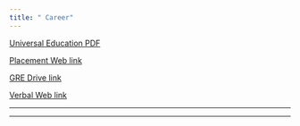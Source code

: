 ```yaml
---
title: " Career"
---
```

<a href="https://drive.google.com/file/d/1oUB7DF9XWz7SfrQXpBYWMdJRIW2qbNLd/view?usp=drivesdk"> Universal Education PDF</a><br>

<a href="https://inspirit.net.in/ebooks/category/placements">Placement Web link</a><br>

<a href="https://drive.google.com/drive/folders/0B2jZERjUXCHhZnB5T0tpY2ZyRmc">GRE Drive link</a>
<br>

<a href="http://careergyan.in/verbal-aptitude-introduction-to-the-pattern-of-questions-in-english-section/">Verbal Web link</a>
<br>

<hr>
<hr>
